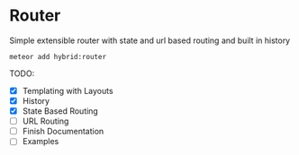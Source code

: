 # Router

Simple extensible router with state and url based routing and built in history

`meteor add hybrid:router`

TODO: 
* [x] Templating with Layouts
* [x] History
* [x] State Based Routing
* [ ] URL Routing
* [ ] Finish Documentation
* [ ] Examples
